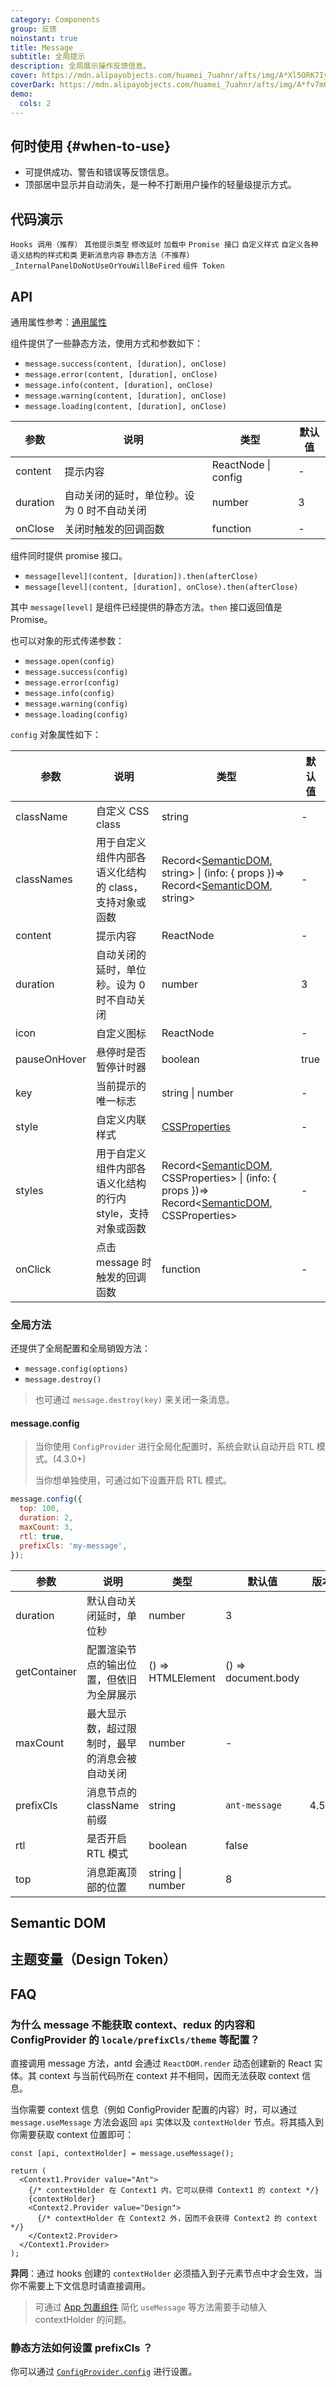 ```yaml
---
category: Components
group: 反馈
noinstant: true
title: Message
subtitle: 全局提示
description: 全局展示操作反馈信息。
cover: https://mdn.alipayobjects.com/huamei_7uahnr/afts/img/A*Xl5ORK7Iy44AAAAAAAAAAAAADrJ8AQ/original
coverDark: https://mdn.alipayobjects.com/huamei_7uahnr/afts/img/A*fv7mQIWdUgcAAAAAAAAAAAAADrJ8AQ/original
demo:
  cols: 2
---
```


## 何时使用 {#when-to-use}

- 可提供成功、警告和错误等反馈信息。
- 顶部居中显示并自动消失，是一种不打断用户操作的轻量级提示方式。

## 代码演示

<!-- prettier-ignore -->
<code src="./demo/hooks.tsx">Hooks 调用（推荐）</code>
<code src="./demo/other.tsx">其他提示类型</code>
<code src="./demo/duration.tsx">修改延时</code>
<code src="./demo/loading.tsx">加载中</code>
<code src="./demo/thenable.tsx">Promise 接口</code>
<code src="./demo/custom-style.tsx">自定义样式</code>
<code src="./demo/style-class.tsx">自定义各种语义结构的样式和类</code>
<code src="./demo/update.tsx">更新消息内容</code>
<code src="./demo/info.tsx">静态方法（不推荐）</code>
<code src="./demo/render-panel.tsx" debug>_InternalPanelDoNotUseOrYouWillBeFired</code>
<code src="./demo/component-token.tsx" debug>组件 Token</code>

## API

通用属性参考：[通用属性](/docs/react/common-props)

组件提供了一些静态方法，使用方式和参数如下：

- `message.success(content, [duration], onClose)`
- `message.error(content, [duration], onClose)`
- `message.info(content, [duration], onClose)`
- `message.warning(content, [duration], onClose)`
- `message.loading(content, [duration], onClose)`

| 参数     | 说明                                        | 类型                | 默认值 |
| -------- | ------------------------------------------- | ------------------- | ------ |
| content  | 提示内容                                    | ReactNode \| config | -      |
| duration | 自动关闭的延时，单位秒。设为 0 时不自动关闭 | number              | 3      |
| onClose  | 关闭时触发的回调函数                        | function            | -      |

组件同时提供 promise 接口。

- `message[level](content, [duration]).then(afterClose)`
- `message[level](content, [duration], onClose).then(afterClose)`

其中 `message[level]` 是组件已经提供的静态方法。`then` 接口返回值是 Promise。

也可以对象的形式传递参数：

- `message.open(config)`
- `message.success(config)`
- `message.error(config)`
- `message.info(config)`
- `message.warning(config)`
- `message.loading(config)`

`config` 对象属性如下：

| 参数 | 说明 | 类型 | 默认值 |
| --- | --- | --- | --- |
| className | 自定义 CSS class | string | - |
| classNames | 用于自定义组件内部各语义化结构的 class，支持对象或函数 | Record<[SemanticDOM](#semantic-dom), string> \| (info: { props })=> Record<[SemanticDOM](#semantic-dom), string> | - |
| content | 提示内容 | ReactNode | - |
| duration | 自动关闭的延时，单位秒。设为 0 时不自动关闭 | number | 3 |
| icon | 自定义图标 | ReactNode | - |
| pauseOnHover | 悬停时是否暂停计时器 | boolean | true |
| key | 当前提示的唯一标志 | string \| number | - |
| style | 自定义内联样式 | [CSSProperties](https://github.com/DefinitelyTyped/DefinitelyTyped/blob/e434515761b36830c3e58a970abf5186f005adac/types/react/index.d.ts#L794) | - |
| styles | 用于自定义组件内部各语义化结构的行内 style，支持对象或函数 | Record<[SemanticDOM](#semantic-dom), CSSProperties> \| (info: { props })=> Record<[SemanticDOM](#semantic-dom), CSSProperties> | - |
| onClick | 点击 message 时触发的回调函数 | function | - |

### 全局方法

还提供了全局配置和全局销毁方法：

- `message.config(options)`
- `message.destroy()`

> 也可通过 `message.destroy(key)` 来关闭一条消息。

#### message.config

> 当你使用 `ConfigProvider` 进行全局化配置时，系统会默认自动开启 RTL 模式。(4.3.0+)
>
> 当你想单独使用，可通过如下设置开启 RTL 模式。

```js
message.config({
  top: 100,
  duration: 2,
  maxCount: 3,
  rtl: true,
  prefixCls: 'my-message',
});
```

| 参数 | 说明 | 类型 | 默认值 | 版本 |
| --- | --- | --- | --- | --- |
| duration | 默认自动关闭延时，单位秒 | number | 3 |  |
| getContainer | 配置渲染节点的输出位置，但依旧为全屏展示 | () => HTMLElement | () => document.body |  |
| maxCount | 最大显示数，超过限制时，最早的消息会被自动关闭 | number | - |  |
| prefixCls | 消息节点的 className 前缀 | string | `ant-message` | 4.5.0 |
| rtl | 是否开启 RTL 模式 | boolean | false |  |
| top | 消息距离顶部的位置 | string \| number | 8 |  |

## Semantic DOM

<code src="./demo/_semantic.tsx" simplify="true"></code>

## 主题变量（Design Token）

<ComponentTokenTable component="Message"></ComponentTokenTable>

## FAQ

### 为什么 message 不能获取 context、redux 的内容和 ConfigProvider 的 `locale/prefixCls/theme` 等配置？

直接调用 message 方法，antd 会通过 `ReactDOM.render` 动态创建新的 React 实体。其 context 与当前代码所在 context 并不相同，因而无法获取 context 信息。

当你需要 context 信息（例如 ConfigProvider 配置的内容）时，可以通过 `message.useMessage` 方法会返回 `api` 实体以及 `contextHolder` 节点。将其插入到你需要获取 context 位置即可：

```tsx
const [api, contextHolder] = message.useMessage();

return (
  <Context1.Provider value="Ant">
    {/* contextHolder 在 Context1 内，它可以获得 Context1 的 context */}
    {contextHolder}
    <Context2.Provider value="Design">
      {/* contextHolder 在 Context2 外，因而不会获得 Context2 的 context */}
    </Context2.Provider>
  </Context1.Provider>
);
```

**异同**：通过 hooks 创建的 `contextHolder` 必须插入到子元素节点中才会生效，当你不需要上下文信息时请直接调用。

> 可通过 [App 包裹组件](/components/app-cn) 简化 `useMessage` 等方法需要手动植入 contextHolder 的问题。

### 静态方法如何设置 prefixCls ？

你可以通过 [`ConfigProvider.config`](/components/config-provider-cn#configproviderconfig-4130) 进行设置。
